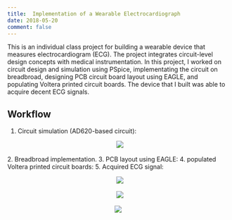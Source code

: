 ```yaml
---
title:  Implementation of a Wearable Electrocardiograph
date: 2018-05-20
comment: false
---
```

This is an individual class project for building a wearable device that measures electrocardiogram (ECG). The project integrates circuit-level design concepts with medical instrumentation. In this project, I worked on circuit design and simulation using PSpice, implementating the circuit on breadbroad, designing PCB circuit board layout using EAGLE, and populating Voltera printed circuit boards. The device that I built was able to acquire decent ECG signals. 

## Workflow

1. Circuit simulation (AD620-based circuit):
<p align="center">
  <img src="https://github.com/shangxwang/shangxwang.github.io/blob/master/github/AD620.png?raw=true">
</p>
2. Breadbroad implementation. 
3. PCB layout using EAGLE: 
4. populated Voltera printed circuit boards:
5. Acquired ECG signal: 
<p align="center">
  <img src="https://github.com/shangxwang/shangxwang.github.io/blob/master/github/layout.png?raw=true">
</p>
<p align="center">
  <img src="https://github.com/shangxwang/shangxwang.github.io/blob/master/github/breadbroad.png?raw=true">
</p>
<p align="center">
<img src="https://github.com/shangxwang/shangxwang.github.io/blob/master/github/ECG.png?raw=true">
</p>
